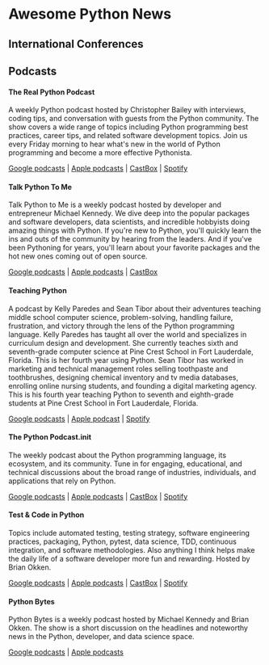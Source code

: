 # Awesome Python News

## International Conferences

## Podcasts

#### The Real Python Podcast
A weekly Python podcast hosted by Christopher Bailey with interviews, coding tips, and conversation with guests from the Python community. The show covers a wide range of topics including Python programming best practices, career tips, and related software development topics. Join us every Friday morning to hear what's new in the world of Python programming and become a more effective Pythonista.

[Google podcasts](https://podcasts.google.com/feed/aHR0cHM6Ly9yZWFscHl0aG9uLmNvbS9wb2RjYXN0cy9ycHAvZmVlZA?sa=X&ved=0CAMQ4aUDahcKEwj48Pjk3dz3AhUAAAAAHQAAAAAQNQ) | [Apple podcasts](https://podcasts.apple.com/us/podcast/feed/id1501905538) | [CastBox](https://castbox.fm/vic/1501905538) | [Spotify](https://open.spotify.com/show/41Av6Rq81LfOT3Volz7W9D)

#### Talk Python To Me
Talk Python to Me is a weekly podcast hosted by developer and entrepreneur Michael Kennedy. We dive deep into the popular packages and software developers, data scientists, and incredible hobbyists doing amazing things with Python. If you're new to Python, you'll quickly learn the ins and outs of the community by hearing from the leaders. And if you've been Pythoning for years, you'll learn about your favorite packages and the hot new ones coming out of open source.

[Google podcasts](https://podcasts.google.com/feed/aHR0cHM6Ly90YWxrcHl0aG9uLmZtL2VwaXNvZGVzL3Jzcw?sa=X&ved=0CBoQ27cFahcKEwj48Pjk3dz3AhUAAAAAHQAAAAAQLA) | [Apple podcasts](https://podcasts.apple.com/us/podcast/talk-python-to-me/id979020229) | [CastBox](https://castbox.fm/channel/Talk-Python-To-Me-id2315)

#### Teaching Python
A podcast by Kelly Paredes and Sean Tibor about their adventures teaching middle school computer science, problem-solving, handling failure, frustration, and victory through the lens of the Python programming language. Kelly Paredes has taught all over the world and specializes in curriculum design and development. She currently teaches sixth and seventh-grade computer science at Pine Crest School in Fort Lauderdale, Florida. This is her fourth year using Python. Sean Tibor has worked in marketing and technical management roles selling toothpaste and toothbrushes, designing chemical inventory and tv media databases, enrolling online nursing students, and founding a digital marketing agency. This is his fourth year teaching Python to seventh and eighth-grade students at Pine Crest School in Fort Lauderdale, Florida.

[Google podcasts](https://podcasts.google.com/feed/aHR0cHM6Ly93d3cudGVhY2hpbmdweXRob24uZm0vcnNz?sa=X&ved=0CBsQ27cFahcKEwj48Pjk3dz3AhUAAAAAHQAAAAAQLA) | [Apple podcast](https://podcasts.apple.com/us/podcast/teaching-python/id1445806053) | [Spotify](https://open.spotify.com/show/3dcJgPzmDn6JXn1eoZvnjH)

#### The Python Podcast.__init__
The weekly podcast about the Python programming language, its ecosystem, and its community. Tune in for engaging, educational, and technical discussions about the broad range of industries, individuals, and applications that rely on Python.

[Google podcasts](https://podcasts.google.com/feed/aHR0cHM6Ly93d3cucHl0aG9ucG9kY2FzdC5jb20vZmVlZC9mdWxsLw?sa=X&ved=0CB4Q27cFahcKEwj48Pjk3dz3AhUAAAAAHQAAAAAQLA) | [Apple podcasts](https://podcasts.apple.com/us/podcast/the-python-podcast-init/id981834425) | [CastBox](https://castbox.fm/channel/id2203387) | [Spotify](https://open.spotify.com/show/5LblXHyyIfoGOL8s3ZcCxe)

#### Test & Code in Python
Topics include automated testing, testing strategy, software engineering practices, packaging, Python, pytest, data science, TDD, continuous integration, and software methodologies. Also anything I think helps make the daily life of a software developer more fun and rewarding. Hosted by Brian Okken.

[Google podcasts](https://podcasts.google.com/feed/aHR0cHM6Ly90ZXN0YW5kY29kZS5jb20vcnNz?sa=X&ved=0CBwQ27cFahcKEwj48Pjk3dz3AhUAAAAAHQAAAAAQLA) | [Apple podcasts](https://podcasts.apple.com/us/podcast/test-code-in-python/id1029487211) | [CastBox](https://castbox.fm/channel/Test-%2526-Code-in-Python-id2112406) | [Spotify](https://open.spotify.com/show/3TFuu4Eb7jGgR8cwGrQifa)

#### Python Bytes
Python Bytes is a weekly podcast hosted by Michael Kennedy and Brian Okken. The show is a short discussion on the headlines and noteworthy news in the Python, developer, and data science space.

[Google podcasts](https://podcasts.google.com/feed/aHR0cHM6Ly9weXRob25ieXRlcy5mbS9lcGlzb2Rlcy9yc3M?sa=X&ved=0CB0Q27cFahcKEwj48Pjk3dz3AhUAAAAAHQAAAAAQLA) | [Apple podcasts](https://podcasts.apple.com/us/podcast/python-bytes/id1173690032)
